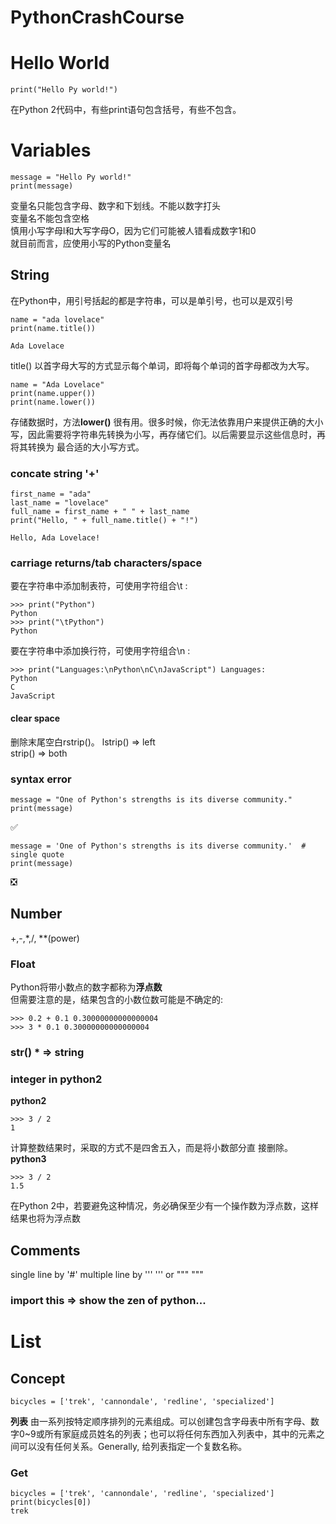 # PythonCrashCourse

# Hello World
```
print("Hello Py world!")
```
在Python 2代码中，有些print语句包含括号，有些不包含。  
####

# Variables
```
message = "Hello Py world!"
print(message)
```
变量名只能包含字母、数字和下划线。不能以数字打头  
变量名不能包含空格  
慎用小写字母l和大写字母O，因为它们可能被人错看成数字1和0  
就目前而言，应使用小写的Python变量名  

## String
在Python中，用引号括起的都是字符串，可以是单引号，也可以是双引号  
```
name = "ada lovelace"
print(name.title())

Ada Lovelace
```
title() 以首字母大写的方式显示每个单词，即将每个单词的首字母都改为大写。  
```
name = "Ada Lovelace" 
print(name.upper()) 
print(name.lower())
```
存储数据时，方法**lower()** 很有用。很多时候，你无法依靠用户来提供正确的大小写，因此需要将字符串先转换为小写，再存储它们。以后需要显示这些信息时，再将其转换为 最合适的大小写方式。  

### concate string '+'
```
first_name = "ada"
last_name = "lovelace"
full_name = first_name + " " + last_name
print("Hello, " + full_name.title() + "!")

Hello, Ada Lovelace!
```

### carriage returns/tab characters/space
要在字符串中添加制表符，可使用字符组合\t :
```
>>> print("Python")
Python
>>> print("\tPython")
Python
```
要在字符串中添加换行符，可使用字符组合\n :
```
>>> print("Languages:\nPython\nC\nJavaScript") Languages:
Python
C
JavaScript
```

#### clear space
删除末尾空白rstrip()。 
lstrip() => left  
strip() => both

### syntax error
```
message = "One of Python's strengths is its diverse community."
print(message)
```
✅
```
message = 'One of Python's strengths is its diverse community.'  # single quote
print(message)
```
❎

## Number
+,-,*,/, **(power) 
### Float
Python将带小数点的数字都称为**浮点数**  
但需要注意的是，结果包含的小数位数可能是不确定的:  
```
>>> 0.2 + 0.1 0.30000000000000004 
>>> 3 * 0.1 0.30000000000000004
```

### str() * => string

### integer in python2
**python2**
```
>>> 3 / 2
1
```
计算整数结果时，采取的方式不是四舍五入，而是将小数部分直 接删除。  
**python3**
```
>>> 3 / 2
1.5
```
在Python 2中，若要避免这种情况，务必确保至少有一个操作数为浮点数，这样结果也将为浮点数

## Comments
single line by '#'
multiple line by ''' ''' or """ """

### import this => show the zen of python...

# List
## Concept
```
bicycles = ['trek', 'cannondale', 'redline', 'specialized']
```
**列表** 由一系列按特定顺序排列的元素组成。可以创建包含字母表中所有字母、数字0~9或所有家庭成员姓名的列表；也可以将任何东西加入列表中，其中的元素之间可以没有任何关系。Generally, 给列表指定一个复数名称。

### Get
```
bicycles = ['trek', 'cannondale', 'redline', 'specialized']
print(bicycles[0])
trek
```
